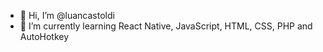 - 👋 Hi, I’m @luancastoldi
- 🌱 I’m currently learning React Native, JavaScript, HTML, CSS, PHP and AutoHotkey 

<!---
luancastoldi/luancastoldi is a ✨ special ✨ repository because its `README.md` (this file) appears on your GitHub profile.
You can click the Preview link to take a look at your changes.
--->
